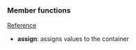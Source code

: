 ### Member functions
<a href="./memberFunctions.cpp">Reference</a>
- __assign__: assigns values to the container
